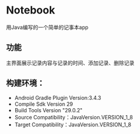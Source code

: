 # Notebook
用Java编写的一个简单的记事本app
## 功能
主界面展示记录内容与记录的时间、添加记录、删除记录
## 构建环境：
- Android Gradle Plugin Version:3.4.3
- Compile Sdk Version 29
- Build Tools Version "29.0.2"
- Source Compatibility：JavaVersion.VERSION_1_8
- Target Compatibility：JavaVersion.VERSION_1_8
